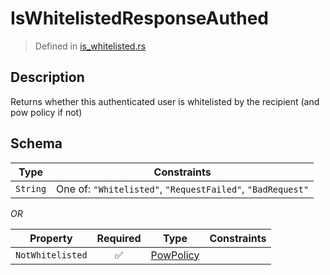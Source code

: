 # IsWhitelistedResponseAuthed
> Defined in [is_whitelisted.rs](../../../../../interface/src/interface/routes/native/is_whitelisted.rs)

## Description
Returns whether this authenticated user is whitelisted by the recipient (and pow policy if not)

## Schema

| Type | Constraints |
| --- | --- |
| `String` | One of: `"Whitelisted"`, `"RequestFailed"`, `"BadRequest"` |

*OR*

| Property | Required | Type | Constraints |
| --- | :---: | --- | --- |
| `NotWhitelisted` | ✅ | [PowPolicy](../../../pow/PowPolicy.md) |     | 


